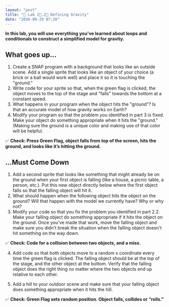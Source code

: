```yaml
---
layout: "post"
title: "🍂 Lab 2⃣.2⃣ Defining Gravity"
date: "2016-09-29 07:20"
---
```


**In this lab, you will use everything you've learned about loops and conditionals to construct a simplified model for gravity.**

## What goes up...

1. Create a SNAP program with a background that looks like an outside scene. Add a single sprite that looks like an object of your choice (a brick or a ball would work well) and place it so it is touching the "ground."
2. Write code for your sprite so that, when the green flag is clicked, the object moves to the top of the stage and "falls" towards the bottom at a constant speed.
3. What happens in your program when the object hits the "ground"? Is that an accurate model of how gravity works on Earth?
4. Modify your program so that the problem you identified in part 3 is fixed. Make your object do something appropriate when it hits the "ground." (Making sure the ground is a unique color and making use of that color will be helpful.

✅ **Check: Press Green Flag, object falls from top of the screen, hits the ground, and looks like it’s hitting the ground.**

## ...Must Come Down
1. Add a second sprite that looks like something that might already be on the ground when your first object is falling (like a house, a picnic table, a person, etc.). Put this new object directly below where the first object falls so that the falling object will hit it.
2. What should happen when the following object hits the object on the ground? Will that happen with the model we currently have? Why or why not?
3. Modify your code so that you fix the problem you identified in part 2.2. Make your falling object do something appropriate if it hits the object on the ground. Once you've made that work, move the falling object and make sure you didn't break the situation when the falling object doesn't hit something on the way down.

✅ **Check: Code for a collision between two objects, and a miss.**

4. Add code so that both objects move to a random x coordinate every time the green flag is clicked. The falling object should be at the top of the stage, and the other object at the bottom. Verify that the falling object does the right thing no matter where the two objects end up relative to each other.

5. Add a hill to your outdoor scene and make sure that your falling object does something appropriate when it hits the hill.

✅ **Check: Green Flag sets random position. Object falls, collides or “rolls.”**
